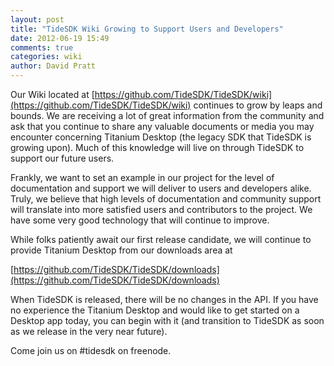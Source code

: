 ```yaml
---
layout: post
title: "TideSDK Wiki Growing to Support Users and Developers"
date: 2012-06-19 15:49
comments: true
categories: wiki
author: David Pratt
---
```


Our Wiki located at [https://github.com/TideSDK/TideSDK/wiki](https://github.com/TideSDK/TideSDK/wiki) continues to grow by leaps and bounds. We are receiving a lot of great information from the community and ask that you continue to share any valuable documents or media you may encounter concerning Titanium Desktop (the legacy SDK that TideSDK is growing upon). Much of this knowledge will live on through TideSDK to support our future users.

Frankly, we want to set an example in our project for the level of documentation and support we will deliver to users and developers alike. Truly, we believe that high levels of documentation and community support will translate into more satisfied users and contributors to the project. We have some very good technology that will continue to improve.

While folks patiently await our first release candidate, we will continue to provide Titanium Desktop from our downloads area at 

[https://github.com/TideSDK/TideSDK/downloads](https://github.com/TideSDK/TideSDK/downloads)

When TideSDK is released, there will be no changes in the API. If you have no experience the Titanium Desktop and would like to get started on a Desktop app today, you can begin with it (and transition to TideSDK as soon as we release in the very near future).

Come join us on #tidesdk on freenode.
